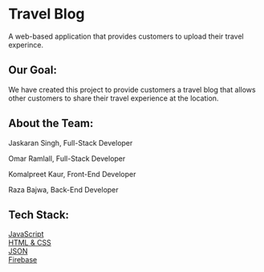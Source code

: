 # Travel Blog
A web-based application that provides customers to upload their travel experince.

## Our Goal:
We have created this project to provide customers a travel blog that allows other customers to share their travel experience at the location.

## About the Team:

Jaskaran Singh, Full-Stack Developer    

Omar Ramlall, Full-Stack Developer 
  
Komalpreet Kaur, Front-End Developer

Raza Bajwa, Back-End Developer


## Tech Stack:

[JavaScript](https://www.javascript.com/)  
[HTML & CSS](https://www.w3.org/standards/webdesign/htmlcss)  
[JSON](https://www.json.org/json-en.html)  
[Firebase](https://firebase.google.com/docs)  
